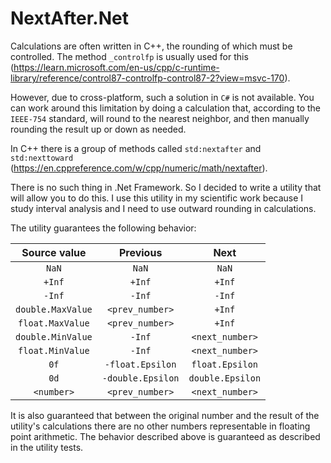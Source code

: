 # NextAfter.Net

Calculations are often written in C++, the rounding of which must be controlled. The method `_controlfp` is usually used for this (https://learn.microsoft.com/en-us/cpp/c-runtime-library/reference/control87-controlfp-control87-2?view=msvc-170).

However, due to cross-platform, such a solution in `C#` is not available. You can work around this limitation by doing a calculation that, according to the `IEEE-754` standard, will round to the nearest neighbor, and then manually rounding the result up or down as needed.

In C++ there is a group of methods called `std:nextafter` and `std:nexttoward` (https://en.cppreference.com/w/cpp/numeric/math/nextafter).

There is no such thing in .Net Framework. So I decided to write a utility that will allow you to do this. I use this utility in my scientific work because I study interval analysis and I need to use outward rounding in calculations.

The utility guarantees the following behavior:

|Source value|Previous|Next|
|:-:|:-:|:-:|
|`NaN`|`NaN`|`NaN`|
|`+Inf`|`+Inf`|`+Inf`|
|`-Inf`|`-Inf`|`-Inf`|
|`double.MaxValue`|`<prev_number>`|`+Inf`|
|`float.MaxValue`|`<prev_number>`|`+Inf`|
|`double.MinValue`|`-Inf`|`<next_number>`|
|`float.MinValue`|`-Inf`|`<next_number>`|
|`0f`|`-float.Epsilon`|`float.Epsilon`|
|`0d`|`-double.Epsilon`|`double.Epsilon`|
|`<number>`|`<prev_number>`|`<next_number>`|

It is also guaranteed that between the original number and the result of the utility's calculations there are no other numbers representable in floating point arithmetic. The behavior described above is guaranteed as described in the utility tests.
